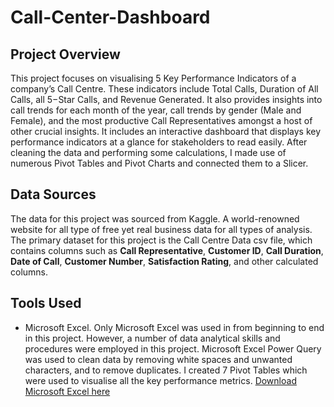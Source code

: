 # Call-Center-Dashboard

## Project Overview
This project focuses on visualising 5 Key Performance Indicators of a company’s Call Centre. These indicators include Total Calls, Duration of All Calls, all 5−Star Calls, and Revenue Generated. It also provides insights into call trends for each month of the year, call trends by gender (Male and Female), and the most productive Call Representatives amongst a host of other crucial insights. It includes an interactive dashboard that displays key performance indicators at a glance for stakeholders to read easily. After cleaning the data and performing some calculations, I made use of numerous Pivot Tables and Pivot Charts and connected them to a Slicer.
## Data Sources
The data for this project was sourced from Kaggle. A world-renowned website for all type of free yet real business data for all types of analysis. The primary dataset for this project is the Call Centre Data csv file, which contains columns such as **Call Representative**, **Customer ID**, **Call Duration**, **Date of Call**, **Customer Number**, **Satisfaction Rating**, and other calculated columns.
## Tools Used
- Microsoft Excel. Only Microsoft Excel was used in from beginning to end in this project. However, a number of data analytical skills and procedures were employed in this project. Microsoft Excel Power Query was used to clean data by removing white spaces and unwanted characters, and to remove duplicates. I created 7 Pivot Tables which were used to visualise all the key performance metrics. [Download Microsoft Excel here](https://microsoft.com)



